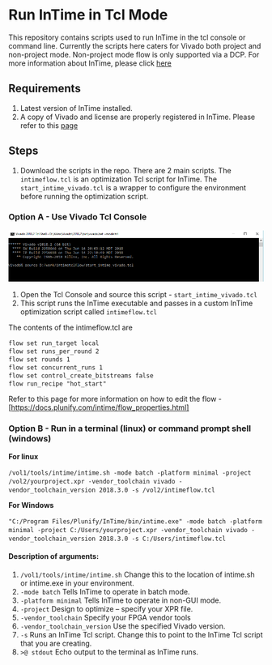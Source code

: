 # Run InTime in Tcl Mode
This repository contains scripts used to run InTime in the tcl console or command line. Currently the scripts here caters for Vivado both project and non-project mode. Non-project mode flow is only supported via a DCP. For more information about InTime, please click [here](https://www.plunify.com/en/intime/)

## Requirements
1. Latest version of InTime installed.
2. A copy of Vivado and license are properly registered in InTime. Please refer to this [page](https://docs.plunify.com/intime/configuration.html)

## Steps
1. Download the scripts in the repo. There are 2 main scripts. 
The `intimeflow.tcl` is an optimization Tcl script for InTime. The `start_intime_vivado.tcl` is a wrapper to configure the environment before running the optimization script.

### Option A - Use Vivado Tcl Console
![alt text](https://github.com/plunify/InTime/blob/master/images/VivadoTclConsole_windows.png "Vivado Tcl Console - Windows") 
1. Open the Tcl Console and source this script - `start_intime_vivado.tcl`
2. This script runs the InTime executable and passes in a custom InTime optimization script called `intimeflow.tcl`

The contents of the intimeflow.tcl are
```flow reset
flow set run_target local
flow set runs_per_round 2
flow set rounds 1
flow set concurrent_runs 1
flow set control_create_bitstreams false
flow run_recipe "hot_start"
```
Refer to this page for more information on how to edit the flow - [https://docs.plunify.com/intime/flow_properties.html]

### Option B - Run in a terminal (linux) or command prompt shell (windows)

**For linux**

```/vol1/tools/intime/intime.sh -mode batch -platform minimal -project /vol2/yourproject.xpr -vendor_toolchain vivado -vendor_toolchain_version 2018.3.0 -s /vol2/intimeflow.tcl```

**For Windows**

```"C:/Program Files/Plunify/InTime/bin/intime.exe" -mode batch -platform minimal -project C:/Users/yourproject.xpr -vendor_toolchain vivado -vendor_toolchain_version 2018.3.0 -s C:/Users/intimeflow.tcl```

#### Description of arguments:
1. `/vol1/tools/intime/intime.sh` Change this to the location of intime.sh or intime.exe in your environment.
2. `-mode batch` Tells InTime to operate in batch mode.
3. `-platform minimal` Tells InTime to operate in non-GUI mode.
4. `-project` Design to optimize – specify your XPR file.
5. `-vendor_toolchain` Specify your FPGA vendor tools 
6. `-vendor_toolchain_version` Use the specified Vivado version.
7. `-s` Runs an InTime Tcl script. Change this to point to the InTime Tcl script that you are creating.
8. `>@ stdout` Echo output to the terminal as InTime runs.

